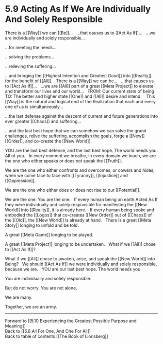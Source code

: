 # 5.9 Acting As If We Are Individually And Solely Responsible

There is a [[Way]] we can [[Be]]… 
 
…that causes us to [[Act As If]]… 
 
…we are individually and solely responsible…

…for meeting the needs...

...solving the problems…

…relieving the suffering…

…and bringing the [[Highest Intention and Greatest Good]] into [[Reality]] for the benefit of [[All]]. 
 
There is a [[Way]] we can be… 
 
…that causes us to [[Act As If]]…
 
…we are [[All]] part of a great [[Meta Project]] to elevate and transform our lives and our world…
 
FROM: Our current state of being
 
TO: The better and higher state [[One]] and [[All]] desire and intend. 
  
This [[Way]] is the natural and logical end of the Realization that each and every one of us is simultaneously…

…the last defense against the descent of current and future generations into ever greater [[Chaos]] and suffering…

…and the last best hope that we can somehow we can solve the grand challenges, relive the suffering, accomplish the goals, forge a [[New]] [[Order]], and co-create the [[New World]]. 

YOU are the last best defense, and the last best hope. The world needs you. All of you. 
 
In every moment we breathe, in every domain we touch, we are the one who either speaks or does not speak the [[Truth]]. 

We are the one who either confronts and overcomes, or cowers and hides, when we come face to face with [[Tyranny]], [[Injustice]] and [[Oppression]]. 

We are the one who either does or does not rise to our [[Potential]]. 

We are the one. You are the one. 
 
If every human being on earth Acted As If they were individually and solely responsible for manifesting the [[New World]] into [[Reality]], it is already here. 
 
If every human being spoke and embodied the [[Logos]] that co-creates [[New Order]] out of [[Chaos]] of the [[Old]], the [[New World]] is already at hand. 
 
There is a great [[Meta Story]] longing to unfold and be told. 

A great [[Meta Game]] longing to be played. 

A great [[Meta Project]] longing to be undertaken.
 
What if we [[All]] chose to [[Act As If]]? 

What if we [[All]] chose to awaken, arise, and speak the [[New World]] into Being? 
 
We should [[Act As If]] we were individually and solely responsible, because we are. 
 
YOU are our last best hope. The world needs you.

You are individually and solely responsible. 

But do not worry. You are not alone. 

We are many. 

Together, we are an army. 

___

Forward to [[5.10 Experiencing the Greatest Possible Purpose and Meaning]]      
Back to [[5.8 All For One, And One For All]]      
Back to table of contents [[The Book of Lionsberg]]  
